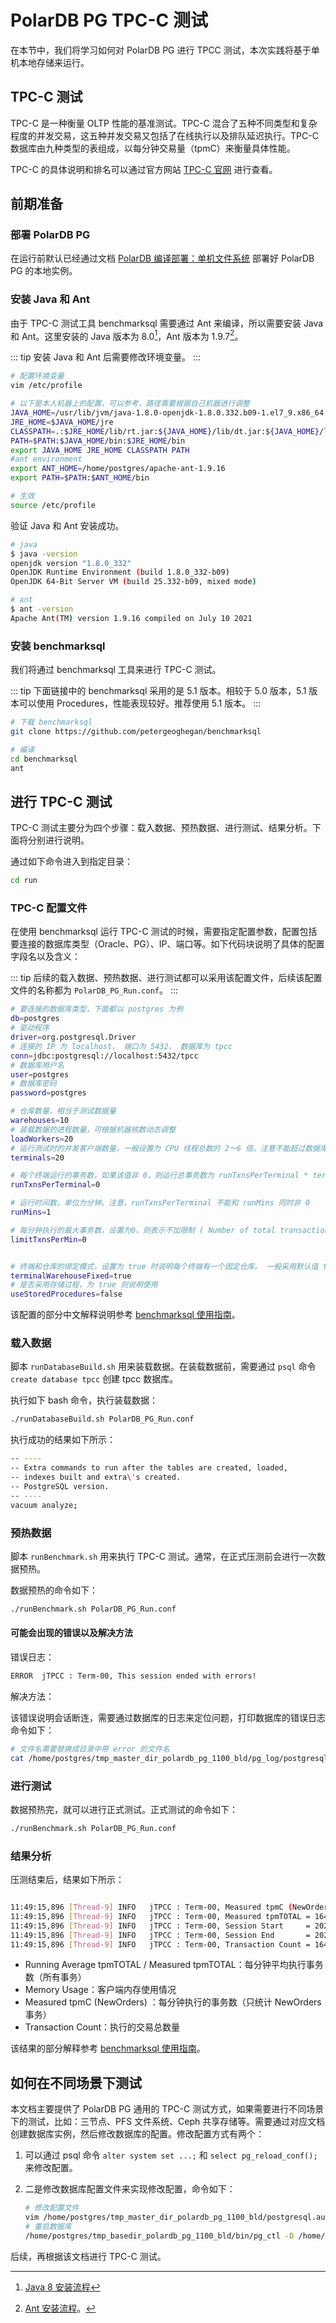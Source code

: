 # PolarDB PG TPC-C 测试

在本节中，我们将学习如何对 PolarDB PG 进行 TPCC 测试，本次实践将基于单机本地存储来运行。

## TPC-C 测试

TPC-C 是一种衡量 OLTP 性能的基准测试。TPC-C 混合了五种不同类型和复杂程度的并发交易，这五种并发交易又包括了在线执行以及排队延迟执行。TPC-C 数据库由九种类型的表组成，以每分钟交易量（tpmC）来衡量具体性能。

TPC-C 的具体说明和排名可以通过官方网站 [TPC-C 官网](https://www.tpc.org/tpcc/) 进行查看。

## 前期准备

### 部署 PolarDB PG

在运行前默认已经通过文档 [PolarDB 编译部署：单机文件系统](../deploying/db-localfs.md) 部署好 PolarDB PG 的本地实例。

### 安装 Java 和 Ant

由于 TPC-C 测试工具 benchmarksql 需要通过 Ant 来编译，所以需要安装 Java 和 Ant。这里安装的 Java 版本为 8.0[^java-install]，Ant 版本为 1.9.7[^ant-install]。

::: tip
安装 Java 和 Ant 后需要修改环境变量。
:::

```bash
# 配置环境变量
vim /etc/profile

# 以下是本人机器上的配置，可以参考，路径需要根据自己机器进行调整
JAVA_HOME=/usr/lib/jvm/java-1.8.0-openjdk-1.8.0.332.b09-1.el7_9.x86_64
JRE_HOME=$JAVA_HOME/jre
CLASSPATH=.:$JRE_HOME/lib/rt.jar:${JAVA_HOME}/lib/dt.jar:${JAVA_HOME}/lib/tools.jar
PATH=$PATH:$JAVA_HOME/bin:$JRE_HOME/bin
export JAVA_HOME JRE_HOME CLASSPATH PATH
#ant environment
export ANT_HOME=/home/postgres/apache-ant-1.9.16
export PATH=$PATH:$ANT_HOME/bin

# 生效
source /etc/profile
```

验证 Java 和 Ant 安装成功。

```bash
# java
$ java -version
openjdk version "1.8.0_332"
OpenJDK Runtime Environment (build 1.8.0_332-b09)
OpenJDK 64-Bit Server VM (build 25.332-b09, mixed mode)

# ant
$ ant -version
Apache Ant(TM) version 1.9.16 compiled on July 10 2021
```

### 安装 benchmarksql

我们将通过 benchmarksql 工具来进行 TPC-C 测试。

::: tip
下面链接中的 benchmarksql 采用的是 5.1 版本。相较于 5.0 版本，5.1 版本可以使用 Procedures，性能表现较好。推荐使用 5.1 版本。
:::

```bash
# 下载 benchmarksql
git clone https://github.com/petergeoghegan/benchmarksql

# 编译
cd benchmarksql
ant
```

## 进行 TPC-C 测试

TPC-C 测试主要分为四个步骤：载入数据、预热数据、进行测试、结果分析。下面将分别进行说明。

通过如下命令进入到指定目录：

```bash
cd run
```

### TPC-C 配置文件

在使用 benchmarksql 运行 TPC-C 测试的时候，需要指定配置参数，配置包括要连接的数据库类型（Oracle、PG）、IP、端口等。如下代码块说明了具体的配置字段名以及含义：

::: tip
后续的载入数据、预热数据、进行测试都可以采用该配置文件，后续该配置文件的名称都为 `PolarDB_PG_Run.conf`。
:::

```bash
# 要连接的数据库类型，下面都以 postgres 为例
db=postgres
# 驱动程序
driver=org.postgresql.Driver
# 连接的 IP 为 localhost， 端口为 5432， 数据库为 tpcc
conn=jdbc:postgresql://localhost:5432/tpcc
# 数据库用户名
user=postgres
# 数据库密码
password=postgres

# 仓库数量，相当于测试数据量
warehouses=10
# 装载数据的进程数量，可根据机器核数动态调整
loadWorkers=20
# 运行测试时的并发客户端数量，一般设置为 CPU 线程总数的 2～6 倍。注意不能超过数据库的最大连接数。 最大连接数可以通过 show max_connections; 查看
terminals=20

# 每个终端运行的事务数，如果该值非 0，则运行总事务数为 runTxnsPerTerminal * terminals。注意，runTxnsPerTerminal 不能和 runMins 同时非 0
runTxnsPerTerminal=0

# 运行时间数，单位为分钟。注意，runTxnsPerTerminal 不能和 runMins 同时非 0
runMins=1

# 每分钟执行的最大事务数，设置为0，则表示不加限制 ( Number of total transactions per minute )
limitTxnsPerMin=0


# 终端和仓库的绑定模式，设置为 true 时说明每个终端有一个固定仓库。 一般采用默认值 true
terminalWarehouseFixed=true
# 是否采用存储过程，为 true 则说明使用
useStoredProcedures=false
```

该配置的部分中文解释说明参考 [benchmarksql 使用指南](https://cloud.tencent.com/developer/article/1893777)。

### 载入数据

脚本 `runDatabaseBuild.sh` 用来装载数据。在装载数据前，需要通过 `psql` 命令 `create database tpcc` 创建 tpcc 数据库。

执行如下 bash 命令，执行装载数据：

```bash
./runDatabaseBuild.sh PolarDB_PG_Run.conf
```

执行成功的结果如下所示：

```bash
-- ----
-- Extra commands to run after the tables are created, loaded,
-- indexes built and extra\'s created.
-- PostgreSQL version.
-- ----
vacuum analyze;
```

### 预热数据

脚本 `runBenchmark.sh` 用来执行 TPC-C 测试。通常，在正式压测前会进行一次数据预热。

数据预热的命令如下：

```bash
./runBenchmark.sh PolarDB_PG_Run.conf
```

#### 可能会出现的错误以及解决方法

错误日志：

```bash
ERROR  jTPCC : Term-00, This session ended with errors!
```

解决方法：

该错误说明会话断连，需要通过数据库的日志来定位问题，打印数据库的错误日志命令如下：

```bash
# 文件名需要替换成目录中带 error 的文件名
cat /home/postgres/tmp_master_dir_polardb_pg_1100_bld/pg_log/postgresql-2022-06-29_101344_error.log
```

### 进行测试

数据预热完，就可以进行正式测试。正式测试的命令如下：

```bash
./runBenchmark.sh PolarDB_PG_Run.conf
```

### 结果分析

压测结束后，结果如下所示：

```bash

11:49:15,896 [Thread-9] INFO   jTPCC : Term-00, Measured tpmC (NewOrders) = 71449.03
11:49:15,896 [Thread-9] INFO   jTPCC : Term-00, Measured tpmTOTAL = 164116.88
11:49:15,896 [Thread-9] INFO   jTPCC : Term-00, Session Start     = 2022-06-29 11:48:15
11:49:15,896 [Thread-9] INFO   jTPCC : Term-00, Session End       = 2022-06-29 11:49:15
11:49:15,896 [Thread-9] INFO   jTPCC : Term-00, Transaction Count = 164187
```

- Running Average tpmTOTAL / Measured tpmTOTAL：每分钟平均执行事务数（所有事务）
- Memory Usage：客户端内存使用情况
- Measured tpmC (NewOrders) ：每分钟执行的事务数（只统计 NewOrders 事务）
- Transaction Count：执行的交易总数量

该结果的部分解释参考 [benchmarksql 使用指南](https://cloud.tencent.com/developer/article/1893777)。

## 如何在不同场景下测试

本文档主要提供了 PolarDB PG 通用的 TPC-C 测试方式，如果需要进行不同场景下的测试，比如：三节点、PFS 文件系统、Ceph 共享存储等。需要通过对应文档创建数据库实例，然后修改数据库的配置。修改配置方式有两个：

1. 可以通过 psql 命令 `alter system set ...;` 和 `select pg_reload_conf();` 来修改配置。
2. 二是修改数据库配置文件来实现修改配置，命令如下：

   ```bash
   # 修改配置文件
   vim /home/postgres/tmp_master_dir_polardb_pg_1100_bld/postgresql.auto.conf
   # 重启数据库
   /home/postgres/tmp_basedir_polardb_pg_1100_bld/bin/pg_ctl -D /home/postgres/tmp_master_dir_polardb_pg_1100_bld restart
   ```

后续，再根据该文档进行 TPC-C 测试。

[^java-install]: [Java 8 安装流程](https://blog.csdn.net/Sanayeah/article/details/118721863)
[^ant-install]: [Ant 安装流程](https://blog.csdn.net/downing114/article/details/51470743)。

